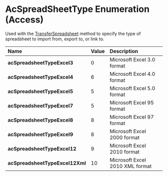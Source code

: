 
# AcSpreadSheetType Enumeration (Access)

Used with the [TransferSpreadsheet](0349d8e0-9363-0eda-4efb-a73c9e643823.md) method to specify the type of spreadsheet to import from, export to, or link to.



|**Name**|**Value**|**Description**|
|:-----|:-----|:-----|
| **acSpreadsheetTypeExcel3**|0|Microsoft Excel 3.0 format|
| **acSpreadsheetTypeExcel4**|6|Microsoft Excel 4.0 format|
| **acSpreadsheetTypeExcel5**|5|Microsoft Excel 5.0 format|
| **acSpreadsheetTypeExcel7**|5|Microsoft Excel 95 format|
| **acSpreadsheetTypeExcel8**|8|Microsoft Excel 97 format|
| **acSpreadsheetTypeExcel9**|8|Microsoft Excel 2000 format|
| **acSpreadsheetTypeExcel12**|9|Microsoft Excel 2010 format|
| **acSpreadsheetTypeExcel12Xml**|10|Microsoft Excel 2010 XML format|
